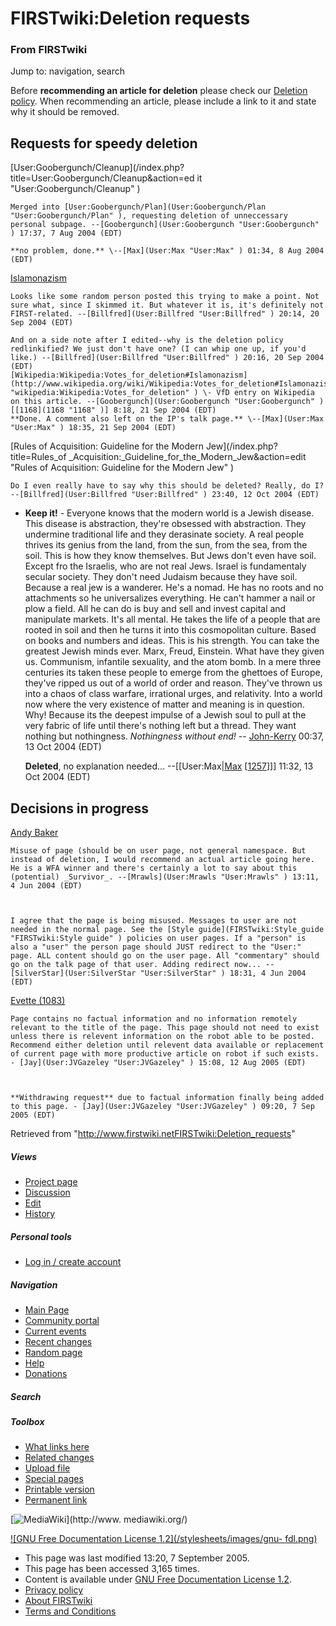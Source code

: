 
# FIRSTwiki:Deletion requests

### From FIRSTwiki

Jump to: navigation, search

Before **recommending an article for deletion** please check our [Deletion
policy](/index.php?title=Deletion_policy&action=edit "Deletion policy" ). When
recommending an article, please include a link to it and state why it should
be removed.


## Requests for speedy deletion

[User:Goobergunch/Cleanup](/index.php?title=User:Goobergunch/Cleanup&action=ed
it "User:Goobergunch/Cleanup" )

    Merged into [User:Goobergunch/Plan](User:Goobergunch/Plan "User:Goobergunch/Plan" ), requesting deletion of unneccessary personal subpage. --[Goobergunch](User:Goobergunch "User:Goobergunch" ) 17:37, 7 Aug 2004 (EDT) 

    **no problem, done.** \--[Max](User:Max "User:Max" ) 01:34, 8 Aug 2004 (EDT) 

[Islamonazism](/index.php?title=Islamonazism&action=edit "Islamonazism" )

    Looks like some random person posted this trying to make a point. Not sure what, since I skimmed it. But whatever it is, it's definitely not FIRST-related. --[Billfred](User:Billfred "User:Billfred" ) 20:14, 20 Sep 2004 (EDT) 

    And on a side note after I edited--why is the deletion policy redlinkified? We just don't have one? (I can whip one up, if you'd like.) --[Billfred](User:Billfred "User:Billfred" ) 20:16, 20 Sep 2004 (EDT) 
    [Wikipedia:Wikipedia:Votes_for_deletion#Islamonazism](http://www.wikipedia.org/wiki/Wikipedia:Votes_for_deletion#Islamonazism "wikipedia:Wikipedia:Votes_for_deletion" ) \- VfD entry on Wikipedia on this article. --[Goobergunch](User:Goobergunch "User:Goobergunch" ) [[1168](1168 "1168" )] 8:18, 21 Sep 2004 (EDT) 
    **Done. A comment also left on the IP's talk page.** \--[Max](User:Max "User:Max" ) 18:35, 21 Sep 2004 (EDT) 

[Rules of Acquisition: Guideline for the Modern Jew](/index.php?title=Rules_of
_Acquisition:_Guideline_for_the_Modern_Jew&action=edit "Rules of Acquisition:
Guideline for the Modern Jew" )

    Do I even really have to say why this should be deleted? Really, do I? --[Billfred](User:Billfred "User:Billfred" ) 23:40, 12 Oct 2004 (EDT) 

  * **Keep it!** \- Everyone knows that the modern world is a Jewish disease. This disease is abstraction, they're obsessed with abstraction. They undermine traditional life and they derasinate society. A real people thrives its genius from the land, from the sun, from the sea, from the soil. This is how they know themselves. But Jews don't even have soil. Except fro the Israelis, who are not real Jews. Israel is fundamentaly secular society. They don't need Judaism because they have soil. Because a real jew is a wanderer. He's a nomad. He has no roots and no attachments so he universalizes everything. He can't hammer a nail or plow a field. All he can do is buy and sell and invest capital and manipulate markets. It's all mental. He takes the life of a people that are rooted in soil and then he turns it into this cosmopolitan culture. Based on books and numbers and ideas. This is his strength. You can take the greatest Jewish minds ever. Marx, Freud, Einstein. What have they given us. Communism, infantile sexuality, and the atom bomb. In a mere three centuries its taken these people to emerge from the ghettoes of Europe, they've ripped us out of a world of order and reason. They've thrown us into a chaos of class warfare, irrational urges, and relativity. Into a world now where the very existence of matter and meaning is in question. Why! Because its the deepest impulse of a Jewish soul to pull at the very fabric of life until there's nothing left but a thread. They want nothing but nothingness. _Nothingness without end!_ \-- [John-Kerry](/index.php?title=User:John-Kerry&action=edit "User:John-Kerry" ) 00:37, 13 Oct 2004 (EDT) 

    **Deleted**, no explanation needed... --[[User:Max|[Max](User:Max "User:Max" ) [[1257](1257 "1257" )]]] 11:32, 13 Oct 2004 (EDT) 


## Decisions in progress

[Andy Baker](Andy_Baker "Andy Baker" )

    Misuse of page (should be on user page, not general namespace. But instead of deletion, I would recommend an actual article going here. He is a WFA winner and there's certainly a lot to say about this (potential) _Survivor_. --[Mrawls](User:Mrawls "User:Mrawls" ) 13:11, 4 Jun 2004 (EDT) 

    

    I agree that the page is being misused. Messages to user are not needed in the normal page. See the [Style guide](FIRSTwiki:Style_guide "FIRSTwiki:Style guide" ) policies on user pages. If a "person" is also a "user" the person page should JUST redirect to the "User:" page. ALL content should go on the user page. All "commentary" should go on the talk page of that user. Adding redirect now... --[SilverStar](User:SilverStar "User:SilverStar" ) 18:31, 4 Jun 2004 (EDT) 

  
[Evette (1083)](Evette_%281083%29 "Evette \(1083\)" )

    Page contains no factual information and no information remotely relevant to the title of the page. This page should not need to exist unless there is relevent information on the robot able to be posted. Recommend either deletion until relevent data available or replacement of current page with more productive article on robot if such exists. - [Jay](User:JVGazeley "User:JVGazeley" ) 15:08, 12 Aug 2005 (EDT) 

    

    **Withdrawing request** due to factual information finally being added to this page. - [Jay](User:JVGazeley "User:JVGazeley" ) 09:20, 7 Sep 2005 (EDT) 

Retrieved from
"<http://www.firstwiki.netFIRSTwiki:Deletion_requests>"

##### Views

  * [Project page](FIRSTwiki:Deletion_requests)
  * [Discussion](/index.php?title=FIRSTwiki_talk:Deletion_requests&action=edit)
  * [Edit](/index.php?title=FIRSTwiki:Deletion_requests&action=edit)
  * [History](/index.php?title=FIRSTwiki:Deletion_requests&action=history)

##### Personal tools

  * [Log in / create account](/index.php?title=Special:Userlogin&returnto=FIRSTwiki:Deletion_requests)

[](Main_Page "Main Page" )

##### Navigation

  * [Main Page](Main_Page)
  * [Community portal](FIRSTwiki:Community_portal)
  * [Current events](Current_events)
  * [Recent changes](Special:Recentchanges)
  * [Random page](Special:Random)
  * [Help](FIRSTwiki:Help)
  * [Donations](FIRSTwiki:Site_support)

##### Search



##### Toolbox

  * [What links here](Special:Whatlinkshere/FIRSTwiki:Deletion_requests)
  * [Related changes](Special:Recentchangeslinked/FIRSTwiki:Deletion_requests)
  * [Upload file](Special:Upload)
  * [Special pages](Special:Specialpages)
  * [Printable version](/index.php?title=FIRSTwiki:Deletion_requests&printable=yes)
  * [Permanent link](/index.php?title=FIRSTwiki:Deletion_requests&oldid=39091)

[![MediaWiki](/skins/common/images/poweredby_mediawiki_88x31.png)](http://www.
mediawiki.org/)

[![GNU Free Documentation License 1.2](/stylesheets/images/gnu-
fdl.png)](http://www.gnu.org/copyleft/fdl.html)

  * This page was last modified 13:20, 7 September 2005.
  * This page has been accessed 3,165 times.
  * Content is available under [GNU Free Documentation License 1.2](http://www.gnu.org/copyleft/fdl.html "http://www.gnu.org/copyleft/fdl.html" ).
  * [Privacy policy](FIRSTwiki:Privacy_policy "FIRSTwiki:Privacy policy" )
  * [About FIRSTwiki](FIRSTwiki:About "FIRSTwiki:About" )
  * [Terms and Conditions](FIRSTwiki:Terms_and_conditions "FIRSTwiki:Terms and conditions" )

